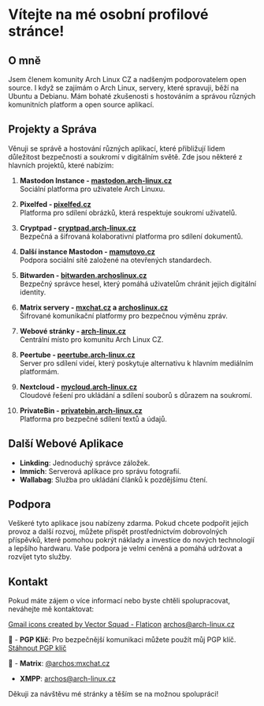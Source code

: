 
# Vítejte na mé osobní profilové stránce!

## O mně
Jsem členem komunity Arch Linux CZ a nadšeným podporovatelem open source. I když se zajímám o Arch Linux, servery, které spravuji, běží na Ubuntu a Debianu. Mám bohaté zkušenosti s hostováním a správou různých komunitních platform a open source aplikací.

## Projekty a Správa
Věnuji se správě a hostování různých aplikací, které přibližují lidem důležitost bezpečnosti a soukromí v digitálním světě. Zde jsou některé z hlavních projektů, které nabízím:

1. **Mastodon Instance - [mastodon.arch-linux.cz](https://mastodon.arch-linux.cz)**  
   Sociální platforma pro uživatele Arch Linuxu.
   
2. **Pixelfed - [pixelfed.cz](https://pixelfed.cz)**  
   Platforma pro sdílení obrázků, která respektuje soukromí uživatelů.

3. **Cryptpad - [cryptpad.arch-linux.cz](https://cryptpad.arch-linux.cz)**  
   Bezpečná a šifrovaná kolaborativní platforma pro sdílení dokumentů.

4. **Další instance Mastodon - [mamutovo.cz](https://mamutovo.cz)**  
   Podpora sociální sítě založené na otevřených standardech.

5. **Bitwarden - [bitwarden.archoslinux.cz](https://bitwarden.archoslinux.cz)**  
   Bezpečný správce hesel, který pomáhá uživatelům chránit jejich digitální identity.

6. **Matrix servery - [mxchat.cz](https://mxchat.cz) a [archoslinux.cz](https://element.archoslinux.cz)**  
   Šifrované komunikační platformy pro bezpečnou výměnu zpráv.

7. **Webové stránky - [arch-linux.cz](https://arch-linux.cz)**  
   Centrální místo pro komunitu Arch Linux CZ.

8. **Peertube - [peertube.arch-linux.cz](https://peertube.arch-linux.cz)**  
   Server pro sdílení videí, který poskytuje alternativu k hlavním mediálním platformám.

9. **Nextcloud - [mycloud.arch-linux.cz](https://mycloud.arch-linux.cz)**  
   Cloudové řešení pro ukládání a sdílení souborů s důrazem na soukromí.

10. **PrivateBin - [privatebin.arch-linux.cz](https://privatebin.arch-linux.cz)**  
    Platforma pro bezpečné sdílení textů a údajů.

## Další Webové Aplikace
- **Linkding**: Jednoduchý správce záložek.
- **Immich**: Serverová aplikace pro správu fotografií.
- **Wallabag**: Služba pro ukládání článků k pozdějšímu čtení.

## Podpora
Veškeré tyto aplikace jsou nabízeny zdarma. Pokud chcete podpořit jejich provoz a další rozvoj, můžete přispět prostřednictvím dobrovolných příspěvků, které pomohou pokrýt náklady a investice do nových technologií a lepšího hardwaru. Vaše podpora je velmi ceněná a pomáhá udržovat a rozvíjet tyto služby.

## Kontakt
Pokud máte zájem o více informací nebo byste chtěli spolupracovat, neváhejte mě kontaktovat:

<a href="https://www.flaticon.com/free-icons/gmail" title="gmail icons">Gmail icons created by Vector Squad - Flaticon</a> [archos@arch-linux.cz](mailto:archos@ach-linux.cz)

🔐 - **PGP Klíč**:  Pro bezpečnější komunikaci můžete použít můj PGP klíč. [Stáhnout PGP klíč <i class="fa fa-key"></i>](https://keys.openpgp.org/vks/v1/by-fingerprint/DB711DE3EA9FAAFB313AEE4CF736D5CD9CED44E8)
 
💬 - **Matrix**: [@archos:mxchat.cz](https://matrix.to/#/@archos:mxchat.cz)


- **XMPP**: [archos@arch-linux.cz](xmpp:archos@arch-linux.cz)


Děkuji za návštěvu mé stránky a těším se na možnou spolupráci!

